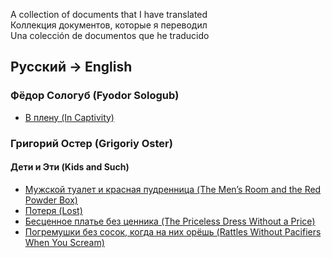 ﻿A collection of documents that I have translated  
Коллекция документов, которые я переводил  
Una colección de documentos que he traducido  

## Русский → English

### Фёдор Сологуб (Fyodor Sologub)
 - [В плену (In Captivity)](http://peterolson.github.io/Translations/Russian/InCaptivity.html)
 
 ### Григорий Остер (Grigoriy Oster)
 
 #### Дети и Эти (Kids and Such)
 - [Мужской туалет и красная пудренница (The Men’s Room and the Red Powder Box)](http://peterolson.github.io/Translations/Russian/PowderBox.html)
 - [Потеря (Lost)](http://peterolson.github.io/Translations/Russian/Lost.html)
 - [Бесценное платье без ценника (The Priceless Dress Without a Price)](http://peterolson.github.io/Translations/Russian/PricelessDress.html)
 - [Погремушки без сосок, когда на них орёшь (Rattles Without Pacifiers When You Scream)](http://peterolson.github.io/Translations/Russian/Rattles.html)